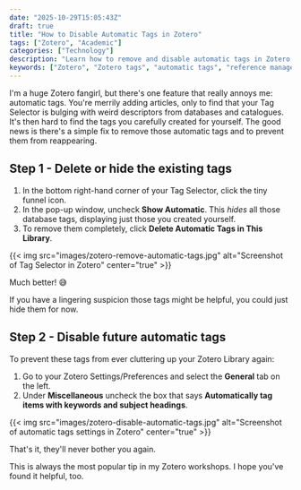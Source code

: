 ```yaml
---
date: "2025-10-29T15:05:43Z"
draft: true
title: "How to Disable Automatic Tags in Zotero"
tags: ["Zotero", "Academic"]
categories: ["Technology"] 
description: "Learn how to remove and disable automatic tags in Zotero with this quick two-step guide. Stop database tags from cluttering your Zotero library and keep only the tags you create yourself."
keywords: ["Zotero", "Zotero tags", "automatic tags", "reference management", "academic researchers", "research workflow"]
---
```


I'm a huge Zotero fangirl, but there's one feature that really annoys me: automatic tags. You're merrily adding articles, only to find that your Tag Selector is bulging with weird descriptors from databases and catalogues. It's then hard to find the tags you carefully created for yourself. The good news is there's a simple fix to remove those automatic tags and to prevent them from reappearing.

## Step 1 - Delete or hide the existing tags

1. In the bottom right-hand corner of your Tag Selector, click the tiny funnel icon.
2. In the pop-up window, uncheck **Show Automatic**. This *hides* all those database tags, displaying just those you created yourself.
3. To remove them completely, click **Delete Automatic Tags in This Library**.

{{< img src="images/zotero-remove-automatic-tags.jpg" alt="Screenshot of Tag Selector in Zotero" center="true" >}}

Much better! 😅

If you have a lingering suspicion those tags might be helpful, you could just hide them for now.

## Step 2 - Disable future automatic tags

To prevent these tags from ever cluttering up your Zotero Library again:

1. Go to your Zotero Settings/Preferences and select the **General** tab on the left.
2. Under **Miscellaneous** uncheck the box that says **Automatically tag items with keywords and subject headings**.

{{< img src="images/zotero-disable-automatic-tags.jpg" alt="Screenshot of automatic tags settings in Zotero" center="true" >}}

That's it, they'll never bother you again.

This is always the most popular tip in my Zotero workshops. I hope you've found it helpful, too.